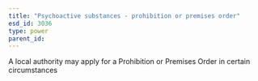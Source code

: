 ```yaml
---
title: "Psychoactive substances - prohibition or premises order"
esd_id: 3036
type: power
parent_id:  
---
```


A local authority may apply for a Prohibition or Premises Order in certain circumstances

